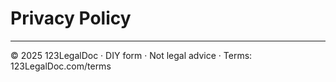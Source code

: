# Privacy Policy

---

© 2025 123LegalDoc · DIY form · Not legal advice · Terms: 123LegalDoc.com/terms
